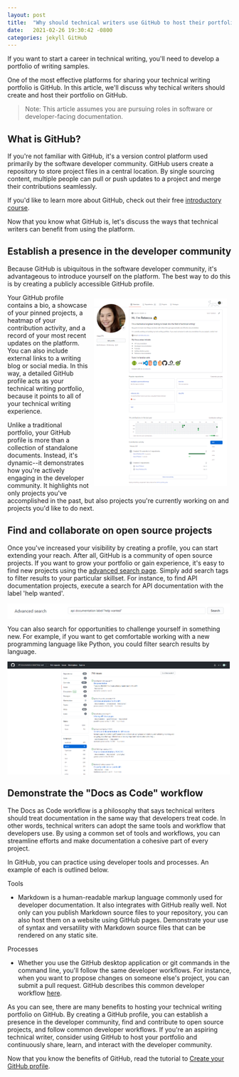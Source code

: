 ```yaml
---
layout: post
title:  "Why should technical writers use GitHub to host their portfolio?"
date:   2021-02-26 19:30:42 -0800
categories: jekyll GitHub
---
```


<!-- # Why should technical writers use GitHub to host their portfolio? -->

If you want to start a career in technical writing, you'll need to develop a portfolio of writing samples. 

One of the most effective platforms for sharing your technical writing portfolio is GitHub. In this article, we'll discuss why techical writers
should create and host their portfolio on GitHub.

> Note: This article assumes you are pursuing roles in software or developer-facing documentation. 

## What is GitHub?
If you're not familiar with GitHub, it's a version control platform used primarily by the software developer community. 
GitHub users create a repository to store project files in a central location. By single sourcing content, multiple 
people can pull or push updates to a project and merge their contributions seamlessly. 

If you'd like to learn more about GitHub, check out their free [introductory course](https://lab.github.com/githubtraining/introduction-to-github).

Now that you know what GitHub is, let's discuss the ways that technical writers can benefit from using the platform.

## Establish a presence in the developer community

Because GitHub is ubiquitous in the software developer community, it's advantageous to introduce yourself on the platform. The best way to do this is by creating a publicly accessible GitHub profile. 

<img align="right" style="padding: 10px" src="https://raw.githubusercontent.com/rbec276/rbec276.github.io/master/assets/GitHub_assets/profile_full.png" alt="New Repository" width="300">

Your GitHub profile contains a bio, a showcase of your pinned projects, a heatmap of your contribution activity, and a record of your most recent updates on the platform. You can also include external links to a writing blog or social media. In this way, a detailed GitHub profile acts as your technical writing portfolio, because it points to all of your technical writing experience.

Unlike a traditional portfolio, your GitHub profile is more than a collection of standalone documents. Instead, it's dynamic--it demonstrates how you're actively engaging in the developer community. It highlights not only projects you've accomplished in the past, but also projects you're currently working on and projects you'd like to do next. 

## Find and collaborate on open source projects

Once you've increased your visibility by creating a profile, you can start extending your reach. After all, GitHub is a community of open source projects. If you want to grow your portfolio or gain experience, it's easy to find new projects using the [advanced search page](https://github.com/search/advanced). Simply add search tags to filter results to your particular skillset. For instance, to find API documentation projects, execute a search for API documentation with the label 'help wanted'. 

<img align="center" src="https://raw.githubusercontent.com/rbec276/rbec276.github.io/master/assets/GitHub_assets/search_tags.PNG" alt="Search tag" width="500">

You can also search for opportunities to challenge yourself in something new. For example, if you want to get comfortable working with a new programming language like Python, you could filter search results by language.

<img align="center" src="https://raw.githubusercontent.com/rbec276/rbec276.github.io/master/assets/GitHub_assets/search_results.PNG" alt="Search results" width="500">

## Demonstrate the "Docs as Code" workflow

The Docs as Code workflow is a philosophy that says technical writers should treat documentation in the same way that developers treat code. In other words, technical writers can adopt the same tools and workflow that developers use. By using a common set of tools and workflows, you can streamline efforts and make documentation a cohesive part of every project. 

In GitHub, you can practice using developer tools and processes. An example of each is outlined below.

Tools

- Markdown is a human-readable markup language commonly used for developer documentation. It also integrates with GitHub really well. Not only can you publish Markdown source files to your repository, you can also host them on a website using GitHub pages. Demonstrate your use of syntax and versatility with Markdown source files that can be rendered on any static site. 

Processes

- Whether you use the GitHub desktop application or git commands in the command line, you'll follow the same developer workflows. For instance,  when you want to propose changes on someone else's project, you can submit a pull request. GitHub describes this common developer workflow [here](https://docs.github.com/en/github/collaborating-with-issues-and-pull-requests/creating-a-pull-request-from-a-fork).

As you can see, there are many benefits to hosting your technical writing portfolio on GitHub. By creating a GitHub profile, you can establish a presence in the developer community, find and contribute to open source projects, and follow common developer workflows. If you're an aspiring technical writer, consider using GitHub to host your portfolio and continuously share, learn, and interact with the developer community. 

Now that you know the benefits of GitHub, read the tutorial to [Create your GitHub profile](/jekyll/github/2021/02/27/Create-your-GitHub-Profile-README.html).